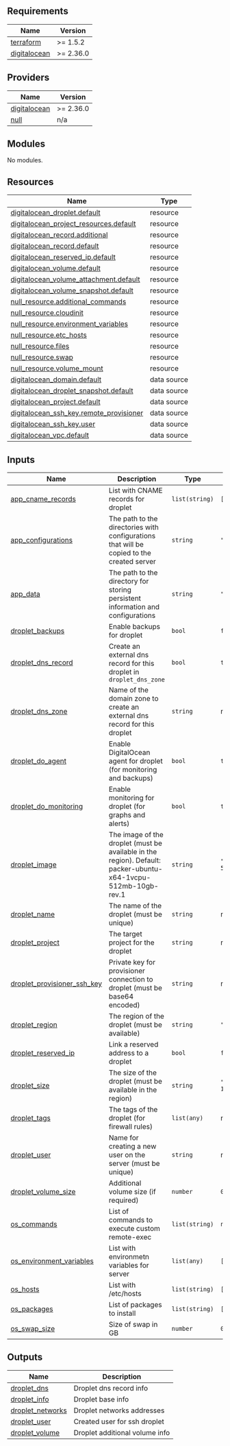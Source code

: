 ## Requirements

| Name | Version |
|------|---------|
| <a name="requirement_terraform"></a> [terraform](#requirement\_terraform) | >= 1.5.2 |
| <a name="requirement_digitalocean"></a> [digitalocean](#requirement\_digitalocean) | >= 2.36.0 |

## Providers

| Name | Version |
|------|---------|
| <a name="provider_digitalocean"></a> [digitalocean](#provider\_digitalocean) | >= 2.36.0 |
| <a name="provider_null"></a> [null](#provider\_null) | n/a |

## Modules

No modules.

## Resources

| Name | Type |
|------|------|
| [digitalocean_droplet.default](https://registry.terraform.io/providers/digitalocean/digitalocean/latest/docs/resources/droplet) | resource |
| [digitalocean_project_resources.default](https://registry.terraform.io/providers/digitalocean/digitalocean/latest/docs/resources/project_resources) | resource |
| [digitalocean_record.additional](https://registry.terraform.io/providers/digitalocean/digitalocean/latest/docs/resources/record) | resource |
| [digitalocean_record.default](https://registry.terraform.io/providers/digitalocean/digitalocean/latest/docs/resources/record) | resource |
| [digitalocean_reserved_ip.default](https://registry.terraform.io/providers/digitalocean/digitalocean/latest/docs/resources/reserved_ip) | resource |
| [digitalocean_volume.default](https://registry.terraform.io/providers/digitalocean/digitalocean/latest/docs/resources/volume) | resource |
| [digitalocean_volume_attachment.default](https://registry.terraform.io/providers/digitalocean/digitalocean/latest/docs/resources/volume_attachment) | resource |
| [digitalocean_volume_snapshot.default](https://registry.terraform.io/providers/digitalocean/digitalocean/latest/docs/resources/volume_snapshot) | resource |
| [null_resource.additional_commands](https://registry.terraform.io/providers/hashicorp/null/latest/docs/resources/resource) | resource |
| [null_resource.cloudinit](https://registry.terraform.io/providers/hashicorp/null/latest/docs/resources/resource) | resource |
| [null_resource.environment_variables](https://registry.terraform.io/providers/hashicorp/null/latest/docs/resources/resource) | resource |
| [null_resource.etc_hosts](https://registry.terraform.io/providers/hashicorp/null/latest/docs/resources/resource) | resource |
| [null_resource.files](https://registry.terraform.io/providers/hashicorp/null/latest/docs/resources/resource) | resource |
| [null_resource.swap](https://registry.terraform.io/providers/hashicorp/null/latest/docs/resources/resource) | resource |
| [null_resource.volume_mount](https://registry.terraform.io/providers/hashicorp/null/latest/docs/resources/resource) | resource |
| [digitalocean_domain.default](https://registry.terraform.io/providers/digitalocean/digitalocean/latest/docs/data-sources/domain) | data source |
| [digitalocean_droplet_snapshot.default](https://registry.terraform.io/providers/digitalocean/digitalocean/latest/docs/data-sources/droplet_snapshot) | data source |
| [digitalocean_project.default](https://registry.terraform.io/providers/digitalocean/digitalocean/latest/docs/data-sources/project) | data source |
| [digitalocean_ssh_key.remote_provisioner](https://registry.terraform.io/providers/digitalocean/digitalocean/latest/docs/data-sources/ssh_key) | data source |
| [digitalocean_ssh_key.user](https://registry.terraform.io/providers/digitalocean/digitalocean/latest/docs/data-sources/ssh_key) | data source |
| [digitalocean_vpc.default](https://registry.terraform.io/providers/digitalocean/digitalocean/latest/docs/data-sources/vpc) | data source |

## Inputs

| Name | Description | Type | Default | Required |
|------|-------------|------|---------|:--------:|
| <a name="input_app_cname_records"></a> [app\_cname\_records](#input\_app\_cname\_records) | List with CNAME records for droplet | `list(string)` | `[]` | no |
| <a name="input_app_configurations"></a> [app\_configurations](#input\_app\_configurations) | The path to the directories with configurations that will be copied to the created server | `string` | `"configurations/"` | no |
| <a name="input_app_data"></a> [app\_data](#input\_app\_data) | The path to the directory for storing persistent information and configurations | `string` | `"/opt"` | no |
| <a name="input_droplet_backups"></a> [droplet\_backups](#input\_droplet\_backups) | Enable backups for droplet | `bool` | `false` | no |
| <a name="input_droplet_dns_record"></a> [droplet\_dns\_record](#input\_droplet\_dns\_record) | Create an external dns record for this droplet in `droplet_dns_zone` | `bool` | `true` | no |
| <a name="input_droplet_dns_zone"></a> [droplet\_dns\_zone](#input\_droplet\_dns\_zone) | Name of the domain zone to create an external dns record for this droplet | `string` | n/a | yes |
| <a name="input_droplet_do_agent"></a> [droplet\_do\_agent](#input\_droplet\_do\_agent) | Enable DigitalOcean agent for droplet (for monitoring and backups) | `bool` | `true` | no |
| <a name="input_droplet_do_monitoring"></a> [droplet\_do\_monitoring](#input\_droplet\_do\_monitoring) | Enable monitoring for droplet (for graphs and alerts) | `bool` | `true` | no |
| <a name="input_droplet_image"></a> [droplet\_image](#input\_droplet\_image) | The image of the droplet (must be available in the region). Default: packer-ubuntu-x64-1vcpu-512mb-10gb-rev.1 | `string` | `"ubuntu-1vcpu-512mb.rev1"` | no |
| <a name="input_droplet_name"></a> [droplet\_name](#input\_droplet\_name) | The name of the droplet (must be unique) | `string` | n/a | yes |
| <a name="input_droplet_project"></a> [droplet\_project](#input\_droplet\_project) | The target project for the droplet | `string` | n/a | yes |
| <a name="input_droplet_provisioner_ssh_key"></a> [droplet\_provisioner\_ssh\_key](#input\_droplet\_provisioner\_ssh\_key) | Private key for provisioner connection to droplet (must be base64 encoded) | `string` | n/a | yes |
| <a name="input_droplet_region"></a> [droplet\_region](#input\_droplet\_region) | The region of the droplet (must be available) | `string` | `"ams3"` | no |
| <a name="input_droplet_reserved_ip"></a> [droplet\_reserved\_ip](#input\_droplet\_reserved\_ip) | Link a reserved address to a droplet | `bool` | `false` | no |
| <a name="input_droplet_size"></a> [droplet\_size](#input\_droplet\_size) | The size of the droplet (must be available in the region) | `string` | `"s-1vcpu-512mb-10gb"` | no |
| <a name="input_droplet_tags"></a> [droplet\_tags](#input\_droplet\_tags) | The tags of the droplet (for firewall rules) | `list(any)` | n/a | yes |
| <a name="input_droplet_user"></a> [droplet\_user](#input\_droplet\_user) | Name for creating a new user on the server (must be unique) | `string` | n/a | yes |
| <a name="input_droplet_volume_size"></a> [droplet\_volume\_size](#input\_droplet\_volume\_size) | Additional volume size (if required) | `number` | `0` | no |
| <a name="input_os_commands"></a> [os\_commands](#input\_os\_commands) | List of commands to execute custom remote-exec | `list(string)` | `null` | no |
| <a name="input_os_environment_variables"></a> [os\_environment\_variables](#input\_os\_environment\_variables) | List with environmetn variables for server | `list(any)` | `[]` | no |
| <a name="input_os_hosts"></a> [os\_hosts](#input\_os\_hosts) | List with /etc/hosts | `list(string)` | `[]` | no |
| <a name="input_os_packages"></a> [os\_packages](#input\_os\_packages) | List of packages to install | `list(string)` | `[]` | no |
| <a name="input_os_swap_size"></a> [os\_swap\_size](#input\_os\_swap\_size) | Size of swap in GB | `number` | `0` | no |

## Outputs

| Name | Description |
|------|-------------|
| <a name="output_droplet_dns"></a> [droplet\_dns](#output\_droplet\_dns) | Droplet dns record info |
| <a name="output_droplet_info"></a> [droplet\_info](#output\_droplet\_info) | Droplet base info |
| <a name="output_droplet_networks"></a> [droplet\_networks](#output\_droplet\_networks) | Droplet networks addresses |
| <a name="output_droplet_user"></a> [droplet\_user](#output\_droplet\_user) | Created user for ssh droplet |
| <a name="output_droplet_volume"></a> [droplet\_volume](#output\_droplet\_volume) | Droplet additional volume info |
